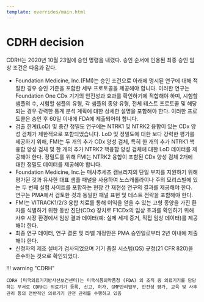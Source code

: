 ```yaml
---
template: overrides/main.html
---
```


# CDRH decision

CDRH는 2020년 10월 23일에 승인 명령을 내렸다. 승인 순서에 인용된 최종 승인 임상 조건은 다음과 같다.

* Foundation Medicine, Inc.(FMI)는 승인 조건으로 아래에 명시된 연구에 대해 적절한 경우 승인 기준을 포함한 세부 프로토콜을 제공해야 합니다. 이러한 연구는 Foundation One CDx 기기의 안전성과 효과를 확인하기에 적합해야 하며, 시험할 샘플의 수, 시험할 샘플의 유형, 각 샘플의 종양 유형, 전체 테스트 프로토콜 및 해당되는 경우 강력한 통계 분석 계획에 대한 상세한 설명을 포함해야 한다. 이러한 프로토콜은 승인 후 60일 이내에 FDA에 제출되어야 합니다.
* 검출 한계(LoD) 및 중간 정밀도 연구에는 NTRK1 및 NTRK2 융합이 있는 CDx 양성 검체가 제한적으로 포함되었습니다. LoD 및 정밀도에 대한 보다 강력한 평가를 제공하기 위해, FMI는 두 개의 추가 CDx 양성 검체, 특히 한 개의 추가 NTRK1 핵융합 양성 검체 및 한 개의 추가 NTRK2 핵융합 양성 검체에 대한 LoD 데이터를 제공해야 한다. 정밀도를 위해 FMI는 NTRK2 융합이 포함된 CDx 양성 검체 2개에 대한 정밀도 데이터를 제공해야 합니다. 
* Foundation Medicine, Inc.는 매사추세츠 캠브리지의 단일 부지를 지원하기 위해 평가된 것과 유사한 대표 샘플 패널을 사용하여 노스캐롤라이나 주의 모리스빌에 있는 두 번째 실험 사이트를 포함하는 현장 간 재현성 연구의 결과를 제공해야 한다. 연구는 PMA에서 검토한 것과 동일한 패널 표현 및 테스트 전략을 포함해야 한다.
* FMI는 VITRACK1/2/3 융합 치료를 통해 이익을 얻을 수 있는 고형 종양을 가진 환자를 식별하기 위한 동반 진단(CDx) 장치로 F1CDx의 임상 효과를 확인하기 위해 사후 시장 환경에서 임상 결과 데이터(예: 실제 세계 증거, 직접 임상 데이터)를 제공해야 한다.
* 최종 연구 데이터, 연구 결론 및 라벨 개정안은 PMA 승인일로부터 2년 이내에 제출해야 한다.
* 신청자의 제조 설비가 검사되었으며 기기 품질 시스템(QS) 규정(21 CFR 820)을 준수하는 것으로 확인되었다.

!!! warning "CDRH"

	CDRH (미국의료기기방사선보건센터)는 미국식품의약품청 (FDA) 의 조직 중 의료기기를 담당하는 부서로 CDRH는 의료기기 등록, 신고, 허가, GMP관리업무, 안전성 평가, 교육 및 사후관리 등의 전반적인 의료기기 안전 관리를 수행하고 있음
